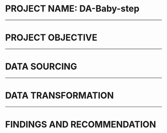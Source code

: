 # PROJECT NAME: DA-Baby-step


---
# PROJECT OBJECTIVE


---
# DATA SOURCING


---

# DATA TRANSFORMATION


---
# FINDINGS AND RECOMMENDATION
